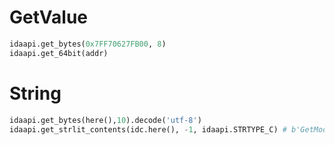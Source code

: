 

# GetValue

```py
idaapi.get_bytes(0x7FF70627FB00, 8)
idaapi.get_64bit(addr)
```

# String

```py
idaapi.get_bytes(here(),10).decode('utf-8')
idaapi.get_strlit_contents(idc.here(), -1, idaapi.STRTYPE_C) # b'GetModuleHandleW'
```